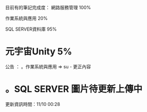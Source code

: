 目前有的筆記完成度：
網路服務管理 100%

作業系統與應用 20%

SQL SERVER資料庫 95%

元宇宙Unity 5%
====================================
公告 ：
。作業系統與應用 => su - 更正內容

。SQL SERVER 圖片待更新上傳中
====================================
更新資訊時間：11/10 00:28
